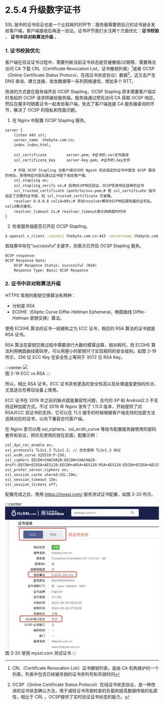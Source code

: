 # 2.5.4 升级数字证书

SSL 层中的证书验证也是一个比较耗时的环节：服务器需要把自己的证书链全发给客户端，客户端接收后再逐一验证。证书环节我们关注两个方面优化：**证书校验** 、 **证书中非对称算法升级** 。

### 1. 证书校验优化

客户端在验证证书过程中，需要判断当前证书状态是否被撤销/过期等，需要再去访问 CA 下载 CRL（Certificate Revocation List，证书撤销列表）[^1]或者 OCSP（Online Certificate Status Protocol，在线证书状态协议）数据[^2]，这又会产生 DNS 查询、建立连接、收发数据等一系列网络通信，增加多个 RTT。

改进的方式是在服务端开启 OCSP Stapling，OCSP Stapling 原本需要客户端实时发起的 OCSP 请求转嫁给服务端，服务端通过预先访问 CA 获取 OCSP 响应，然后在握手时随着证书一起发给客户端，免去了客户端连接 CA 服务器查询的环节，解决了 OCSP 的隐私和性能问题。

1. 在 Nginx 中配置 OCSP Stapling 服务。
```nginx configuration
server {
    listen 443 ssl;
    server_name  thebyte.com.cn;
    index index.html;

    ssl_certificate         server.pem; #证书的.cer文件路径
    ssl_certificate_key     server-key.pem; #证书的.key文件

    # 开启 OCSP Stapling 当客户端访问时 NginX 将去指定的证书中查找 OCSP 服务的地址，获得响应内容后通过证书链下发给客户端。
    ssl_stapling on;
    ssl_stapling_verify on;# 启用OCSP响应验证，OCSP信息响应适用的证书
    ssl_trusted_certificate /path/to/xxx.pem;# 若 ssl_certificate 指令指定了完整的证书链，则 ssl_trusted_certificate 可省略。
    resolver 8.8.8.8 valid=60s;# 添加resolver解析OSCP响应服务器的主机名，valid表示缓存。
    resolver_timeout 2s;# resolver_timeout表示网络超时时间
}
```

2. 检查服务端是否已开启 OCSP Stapling。

```bash 
$ openssl s_client -connect thebyte.com.cn:443 -servername thebyte.com.cn -status -tlsextdebug < /dev/null 2>&1 | grep "OCSP" 
```
若结果中存在“successful”关键字，则表示已开启 OCSP Stapling 服务。
```plain
OCSP response:
OCSP Response Data:
    OCSP Response Status: successful (0x0)
    Response Type: Basic OCSP Response
```

### 2. 证书中非对称算法升级

HTTPS 常用的密钥交换算法有两种：
- 分别是 RSA 
- ECDHE（Elliptic Curve Diffie-Hellman Ephemeral，椭圆曲线 Diffie-Hellman 密钥交换）算法。

使用 ECDHE 算法的证书一般被称之为 ECC 证书，相应的 RSA 算法的证书就是 RSA 证书。

RSA 算法在密钥交换过程中需要进行大数的模幂运算，相对耗时。而 ECDHE 算法利用椭圆曲线密码学，可以用更小的密钥尺寸实现相同的安全级别。如图 2-19 所示，256 位 ECC Key 在安全性上等同于 3072 位 RSA Key。

:::center
  ![](../assets/ecc.png)<br/>
 图 2-19 ECC vs RSA
:::

所以，相比 RSA 证书，ECC 证书具有更高的安全性高以及处理速度更快的优点，尤其适合在移动设备上使用。


ECC 证书在 2019 年之前的缺点就是兼容性问题，古代的 XP 和 Android2.3 不支持这种加密方式。不过 2019 年 Nginx 发布了 1.11.0 版本，开始提供了对 RSA/ECC 双证书的支持，它可以在 TLS 握手的时候根据客户端支持的加密方法选择对应的证书，以向下兼容古代客户端。


在 Nginx 里可以用 ssl_ciphers、ssl_ecdh_curve 等指令配置服务器使用的密码套件和协议，把优先使用的放在前面，配置示例：

```plain
ssl_dyn_rec_enable on;
ssl_protocols TLSv1.3 TLSv1.2; // 优先使用 TLSv1.3 协议
ssl_ecdh_curve X25519:P-256;
ssl_ciphers EECDH+CHACHA20:EECDH+CHACHA20-draft:EECDH+ECDSA+AES128:EECDH+aRSA+AES128:RSA+AES128:EECDH+ECDSA+AES256:EECDH+aRSA+AES256:RSA+AES256:EECDH+ECDSA+3DES:EECDH+aRSA+3DES:RSA+3DES:!MD5;
ssl_prefer_server_ciphers on;
ssl_session_cache shared:SSL:20m;
ssl_session_timeout 15m;
ssl_session_tickets off;
```
配置完成之后，使用 https://myssl.com/ 服务测试证书配置，如图 2-20 所示。

:::center
  ![](../assets/ssl-test.png)<br/>
 图 2-20 使用 myssl.com 测试证书
:::


[^1]: CRL（Certificate Revocation List）证书撤销列表，是由 CA 机构维护的一个列表，列表中包含已经被吊销的证书序列号和吊销时间
[^2]: OCSP（Online Certificate Status Protocol）在线证书状态协议，是一种改进的证书状态确认方法，用于减轻证书吊销检查的负载和提高数据传输的私密性，相比于 CRL ，OCSP提供了实时验证证书状态的能力。

